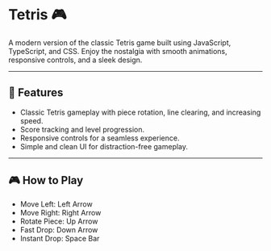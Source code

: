 # Tetris 🎮

A modern version of the classic Tetris game built using JavaScript, TypeScript, and CSS. Enjoy the nostalgia with smooth animations, responsive controls, and a sleek design.

---

## 🎲 Features

- Classic Tetris gameplay with piece rotation, line clearing, and increasing speed.
- Score tracking and level progression.
- Responsive controls for a seamless experience.
- Simple and clean UI for distraction-free gameplay.

---

## 🎮 How to Play
- Move Left: Left Arrow
- Move Right: Right Arrow
- Rotate Piece: Up Arrow
- Fast Drop: Down Arrow
- Instant Drop: Space Bar
  
